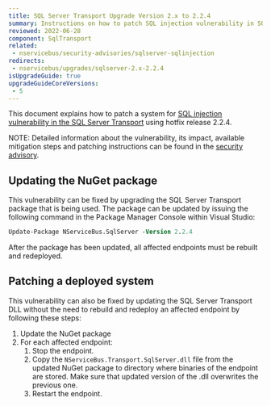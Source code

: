 ```yaml
---
title: SQL Server Transport Upgrade Version 2.x to 2.2.4
summary: Instructions on how to patch SQL injection vulnerability in SQL Server Transport version 2.x
reviewed: 2022-06-28
component: SqlTransport
related:
 - nservicebus/security-advisories/sqlserver-sqlinjection
redirects:
 - nservicebus/upgrades/sqlserver-2.x-2.2.4
isUpgradeGuide: true
upgradeGuideCoreVersions:
 - 5
---
```


This document explains how to patch a system for [SQL injection vulnerability in the SQL Server Transport](https://github.com/Particular/NServiceBus.SqlServer/issues/272) using hotfix release 2.2.4.

NOTE: Detailed information about the vulnerability, its impact, available mitigation steps and patching instructions can be found in the [security advisory](/nservicebus/security-advisories/sqlserver-sqlinjection.md).

## Updating the NuGet package

This vulnerability can be fixed by upgrading the SQL Server Transport package that is being used. The package can be updated by issuing the following command in the Package Manager Console within Visual Studio:

```ps
Update-Package NServiceBus.SqlServer -Version 2.2.4
```

After the package has been updated, all affected endpoints must be rebuilt and redeployed.

## Patching a deployed system

This vulnerability can also be fixed by updating the SQL Server Transport DLL without the need to rebuild and redeploy an affected endpoint by following these steps:

1. Update the NuGet package
1. For each affected endpoint:
   1. Stop the endpoint.
   1. Copy the `NServiceBus.Transport.SqlServer.dll` file from the updated NuGet package to directory where binaries of the endpoint are stored. Make sure that updated version of the .dll overwrites the previous one.
   1. Restart the endpoint.
